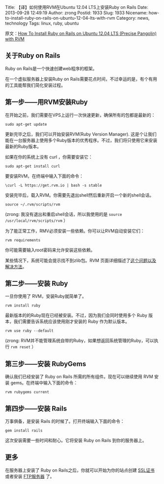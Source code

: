 Title: 【译】如何使用RVM在Ubuntu 12.04 LTS上安装Ruby on Rails
Date: 2013-09-28 12:49:19
Author: zrong
Postid: 1933
Slug: 1933
Nicename: how-to-install-ruby-on-rails-on-ubuntu-12-04-lts-with-rvm
Category: news, technology
Tags: linux, ruby, ubuntu

原文：[How To Install Ruby on Rails on Ubuntu 12.04 LTS (Precise
Pangolin) with
RVM](https://www.digitalocean.com/community/articles/how-to-install-ruby-on-rails-on-ubuntu-12-04-lts-precise-pangolin-with-rvm)

关于Ruby on Rails
-----------------

Ruby on Rails是一个快速创建web程序的框架。

在一个虚拟服务器上安装Ruby on
Rails需要花点时间，不过幸运的是，有个有用的工具能帮我们简化安装过程。

第一步——用RVM安装Ruby
---------------------

在开始之前，我们需要在VPS上运行一次快速更新，确保所有的包都是最新的：

``` {lang="BASH"}
sudo apt-get update
```

更新完毕之后，我们可以开始安装RVM(Ruby Version Manager).
这是个让我们能在一台服务器上使用多个Ruby版本的优秀程序。不过，我们将只使用它来安装最新的Ruby版本。<!--more-->

如果在你的系统上没有 curl ，你需要安装它：

``` {lang="BASH"}
sudo apt-get install curl
```

要安装RVM，在终端中输入下面的命令：

``` {lang="BASH"}
\curl -L https://get.rvm.io | bash -s stable
```

安装完毕后，载入RVM。你需要先退出shell然后重新开启一个新的shell会话。

``` {lang="BASH"}
source ~/.rvm/scripts/rvm
```

(zrong: 我没有退出和重启shell会话，所以我使用的是
`source /usr/local/rvm/scripts/rvm` ）

为了能正常工作，RMV必须安装一些依赖。你可以让RVM自动安装它们：

``` {lang="BASH"}
rvm requirements
```

你可能需要输入root密码来允许安装这些依赖。

某些情况下，系统可能会提示找不到zlib包。RVM
页面详细描述了[这个问题以及解决方法](https://rvm.io/packages/zlib)。

第二步——安装 Ruby
-----------------

一旦你使用了 RVM，安装Ruby就简单了。

``` {lang="BASH"}
rvm install ruby
```

最新版本的的Ruby现在已经被安装。不过，因为我们会同时使用多个 Ruby
版本，我们需要告诉系统应该使用刚才安装的 Ruby 作为默认版本。

``` {lang="BASH"}
rvm use ruby --default
```

(zrong: RVM并不能管理系统自带的Ruby，如果想返回系统管理的Ruby，可以执行
`rvm reset` ）

第三步——安装 RubyGems
---------------------

确认我们已经安装了 Ruby on Rails 所需的所有组件。现在可以继续使用 RVM
安装 gems。在终端中输入下面的命令：

``` {lang="BASH"}
rvm rubygems current
```

第四步——安装 Rails
------------------

万事俱备，是安装 Rails 的时候了。打开终端输入下面的命令：

``` {lang="BASH"}
gem install rails
```

这次安装需要一些时间和耐心。它将安装 Ruby on Rails 到你的服务器上。

更多
----

在服务器上安装了 Ruby on Rails之后，你就可以开始为你的站点创建
[SSL证书](https://www.digitalocean.com/community/articles/how-to-create-a-ssl-certificate-on-apache-for-ubuntu-12-04)
或者安装
[FTP服务器](https://www.digitalocean.com/community/articles/how-to-set-up-vsftpd-on-ubuntu-12-04)
了。

